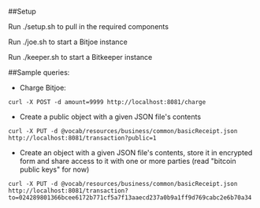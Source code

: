 ##Setup

Run ./setup.sh to pull in the required components

Run ./joe.sh to start a Bitjoe instance
    
Run ./keeper.sh to start a Bitkeeper instance

##Sample queries: 

- Charge Bitjoe:
```
curl -X POST -d amount=9999 http://localhost:8081/charge
```
- Create a public object with a given JSON file's contents
```
curl -X PUT -d @vocab/resources/business/common/basicReceipt.json http://localhost:8081/transaction?public=1
```
- Create an object with a given JSON file's contents, store it in encrypted form and share access to it with one or more parties (read "bitcoin public keys" for now)
```
curl -X PUT -d @vocab/resources/business/common/basicReceipt.json http://localhost:8081/transaction?to=024289801366bcee6172b771cf5a7f13aaecd237a0b9a1ff9d769cabc2e6b70a34
```
